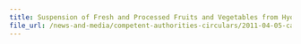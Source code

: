 ```yaml
---
title: Suspension of Fresh and Processed Fruits and Vegetables from Hyogo Prefecture 
file_url: /news-and-media/competent-authorities-circulars/2011-04-05-ca.pdf
---
```

